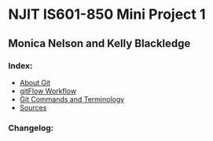 # NJIT IS601-850 Mini Project 1

## Monica Nelson and Kelly Blackledge

### Index:
* [About Git](About_Git.md) 
* [gitFlow Workflow](GitFlowWorkflow.md) 
* [Git Commands and Terminology](GitCommandsandTerminology.md) 
* [Sources](Sources.md) 



### Changelog:


